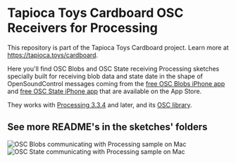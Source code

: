 # Tapioca Toys Cardboard OSC Receivers for Processing
This repository is part of the Tapioca Toys Cardboard project. Learn more at https://tapioca.toys/cardboard.

Here you'll find OSC Blobs and OSC State receiving Processing sketches specially built for receiving blob data and state date in the shape of OpenSoundControl messages coming from the [free OSC Blobs iPhone app](https://itunes.apple.com/us/app/osc-blobs-tapioca-toys/id1436978667?mt=8) and [free OSC State iPhone app](https://itunes.apple.com/us/app/osc-state-tapioca-toys/id1456542260?mt=8) that are available on the App Store.

They works with [Processing 3.3.4](https://processing.org/download/ "download Processing") and later, and its [OSC library](http://www.sojamo.de/libraries/oscp5).

## See more README's in the sketches' folders

![OSC Blobs communicating with Processing sample on Mac](https://tapioca.toys/assets/img/tapioca-toys-osc-blobs-02.png "OSC Blobs communicating with Processing sample on Mac")
![OSC State communicating with Processing sample on Mac](https://www.smallab.org/sp-content/files/16/file5c8ea832076ba.png "OSC State communicating with Processing sample on Mac")
